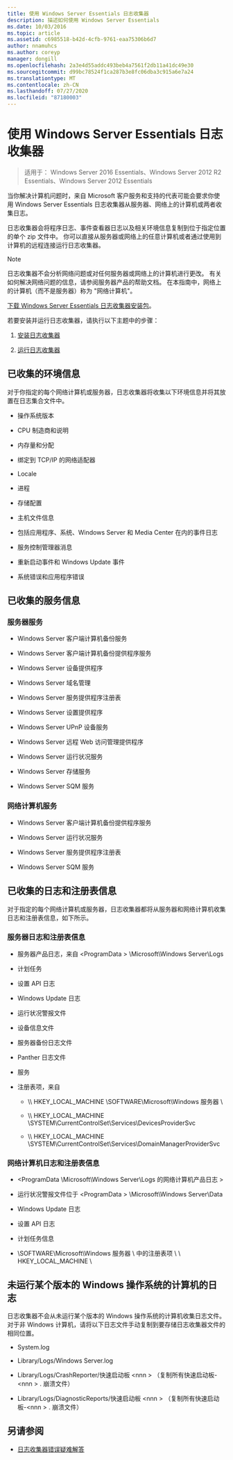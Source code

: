 ```yaml
---
title: 使用 Windows Server Essentials 日志收集器
description: 描述如何使用 Windows Server Essentials
ms.date: 10/03/2016
ms.topic: article
ms.assetid: c6985518-b42d-4cfb-9761-eaa75306b6d7
author: nnamuhcs
ms.author: coreyp
manager: dongill
ms.openlocfilehash: 2a3e4d55addc493beb4a7561f2db11a41dc49e30
ms.sourcegitcommit: d99bc78524f1ca287b3e8fc06dba3c915a6e7a24
ms.translationtype: MT
ms.contentlocale: zh-CN
ms.lasthandoff: 07/27/2020
ms.locfileid: "87180003"
---
```

# <a name="use-the-windows-server-essentials-log-collector"></a>使用 Windows Server Essentials 日志收集器

>适用于： Windows Server 2016 Essentials、Windows Server 2012 R2 Essentials、Windows Server 2012 Essentials

当你解决计算机问题时，来自 Microsoft 客户服务和支持的代表可能会要求你使用 Windows Server Essentials 日志收集器从服务器、网络上的计算机或两者收集日志。

 日志收集器会将程序日志、事件查看器日志以及相关环境信息复制到位于指定位置的单个 zip 文件中。 你可以直接从服务器或网络上的任意计算机或者通过使用到计算机的远程连接运行日志收集器。

> [!NOTE]
>日志收集器不会分析网络问题或对任何服务器或网络上的计算机进行更改。 有关如何解决网络问题的信息，请参阅服务器产品的帮助文档。
>在本指南中，网络上的计算机（而不是服务器）称为 "网络计算机"。
>
>[下载 Windows Server Essentials 日志收集器安装包](https://www.microsoft.com/download/details.aspx?id=34821)。

 若要安装并运行日志收集器，请执行以下主题中的步骤：

1. [安装日志收集器](../support/Install-the-Windows-Server-Essentials-Log-Collector.md)

2. [运行日志收集器](../support/Run-the-Windows-Server-Essentials-Log-Collector.md)


## <a name="environment-information-collected"></a>已收集的环境信息
 对于你指定的每个网络计算机或服务器，日志收集器将收集以下环境信息并将其放置在日志集合文件中。

-   操作系统版本

-   CPU 制造商和说明

-   内存量和分配

-   绑定到 TCP/IP 的网络适配器

-   Locale

-   进程

-   存储配置

-   主机文件信息

-   包括应用程序、系统、Windows Server 和 Media Center 在内的事件日志

-   服务控制管理器消息

-   重新启动事件和 Windows Update 事件

-   系统错误和应用程序错误

## <a name="services-information-collected"></a>已收集的服务信息

### <a name="server-services"></a>服务器服务

-   Windows Server 客户端计算机备份服务

-   Windows Server 客户端计算机备份提供程序服务

-   Windows Server 设备提供程序

-   Windows Server 域名管理

-   Windows Server 服务提供程序注册表

-   Windows Server 设置提供程序

-   Windows Server UPnP 设备服务

-   Windows Server 远程 Web 访问管理提供程序

-   Windows Server 运行状况服务

-   Windows Server 存储服务

-   Windows Server SQM 服务

### <a name="network-computer-services"></a>网络计算机服务

-   Windows Server 客户端计算机备份提供程序服务

-   Windows Server 运行状况服务

-   Windows Server 服务提供程序注册表

-   Windows Server SQM 服务

## <a name="logs-and-registry-information-collected"></a>已收集的日志和注册表信息
 对于指定的每个网络计算机或服务器，日志收集器都将从服务器和网络计算机收集日志和注册表信息，如下所示。

### <a name="server-logs-and-registry-information"></a>服务器日志和注册表信息

-   服务器产品日志，来自 <ProgramData \> \Microsoft\Windows Server\Logs

-   计划任务

-   设置 API 日志

-   Windows Update 日志

-   运行状况警报文件

-   设备信息文件

-   服务器备份日志文件

-   Panther 日志文件

-   服务

-   注册表项，来自

    -   \\\ HKEY_LOCAL_MACHINE \SOFTWARE\Microsoft\Windows 服务器 \

    -   \\\ HKEY_LOCAL_MACHINE \SYSTEM\CurrentControlSet\Services\DevicesProviderSvc

    -   \\\ HKEY_LOCAL_MACHINE \SYSTEM\CurrentControlSet\Services\DomainManagerProviderSvc

### <a name="network-computer-logs-and-registry-information"></a>网络计算机日志和注册表信息

-   <ProgramData \Microsoft\Windows Server\Logs 的网络计算机产品日志 \>

-   运行状况警报文件位于 <ProgramData \> \Microsoft\Windows Server\Data

-   Windows Update 日志

-   设置 API 日志

-   计划任务信息

-   \SOFTWARE\Microsoft\Windows 服务器 \ 中的注册表项 \ \\ HKEY_LOCAL_MACHINE \

## <a name="logs-for-computers-that-do-not-run-a-version-of-the-windows-operating-system"></a>未运行某个版本的 Windows 操作系统的计算机的日志
 日志收集器不会从未运行某个版本的 Windows 操作系统的计算机收集日志文件。 对于非 Windows 计算机，请将以下日志文件手动复制到要存储日志收集器文件的相同位置。

-   System.log

-   Library/Logs/Windows Server.log

-   Library/Logs/CrashReporter/快速启动板 <nnn \> （复制所有快速启动板-<nnn \> . 崩溃文件）

-   Library/Logs/DiagnosticReports/快速启动板 <nnn \> （复制所有快速启动板-<nnn \> . 崩溃文件）

## <a name="see-also"></a>另请参阅

-   [日志收集器错误疑难解答](../support/Troubleshoot-Windows-Server-Essentials-Log-Collector-Errors.md)

